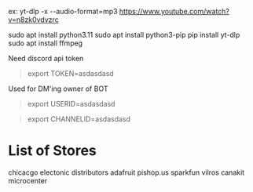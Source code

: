 ex: yt-dlp -x --audio-format=mp3 https://www.youtube.com/watch?v=n8zk0vdvzrc

sudo apt install python3.11
sudo apt install python3-pip
pip install yt-dlp
sudo apt install ffmpeg


Need discord api token
> export TOKEN=asdasdasd

Used for DM'ing owner of BOT
> export USERID=asdasdasd

> export CHANNELID=asdasdasd


# List of Stores

chicacgo electonic distributors
adafruit
pishop.us
sparkfun
vilros
canakit
microcenter